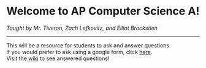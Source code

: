 # Welcome to AP Computer Science A!
*Taught by Mr. Tiveron, Zach Lefkovitz, and Elliot Brockstien*

---
This will be a resource for students to ask and answer questions. \
If you would prefer to ask using a google form, click [here](https://docs.google.com/forms/d/e/1FAIpQLSfuFh-9IUkqL2a2VW1twcTDm2s8BEC9hsQ0N_19QmsRytTdoA/viewform?usp=sf_link).\
Visit the [wiki](https://github.com/i-am-zach/AP-CS-A/wiki) to see answered questions!
